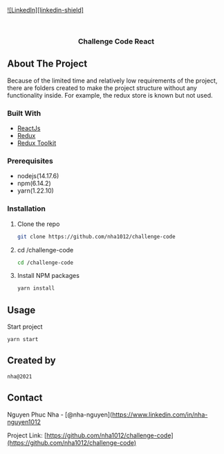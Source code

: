 [![LinkedIn][linkedin-shield]](https://www.linkedin.com/nguyennha_1012)

<!-- PROJECT LOGO -->
<br />
  <h3 align="center">Challenge Code React</h3>

<!-- ABOUT THE PROJECT -->

## About The Project

Because of the limited time and relatively low requirements of the project, there are folders created to make the project structure without any functionality inside. For example, the redux store is known but not used.

### Built With

- [ReactJs](reactjs.org)
- [Redux](https://redux.js.org)
- [Redux Toolkit](https://redux-toolkit.js.org)

### Prerequisites

- nodejs(14.17.6)
- npm(6.14.2)
- yarn(1.22.10)

### Installation

1. Clone the repo
   ```sh
   git clone https://github.com/nha1012/challenge-code
   ```
2. cd /challenge-code
   ```sh
   cd /challenge-code
   ```
3. Install NPM packages
   ```sh
   yarn install
   ```

<!-- USAGE EXAMPLES -->

## Usage

Start project

```JS
yarn start
```

<!-- Created by -->

## Created by

`nha@2021`

<!-- CONTACT -->

## Contact

Nguyen Phuc Nha - [@nha-nguyen](https://www.linkedin.com/in/nha-nguyen1012

Project Link: [https://github.com/nha1012/challenge-code](https://github.com/nha1012/challenge-code)

